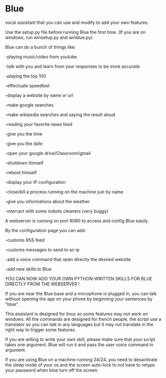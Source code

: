 # Blue
vocal assistant that you can use and modify to add your own features.


Use the setup.py file before running Blue the first time. (If you are on windows, run winsetup.py and winblue.py)


Blue can do a bunch of things like:


-playing music/video from youtube

-talk with you and learn from your responses to be more accurate.

-playing the top 100


-effectuate speedtest


-display a website by name or url


-make google searches


-make wikipedia searches and saying the result aloud


-reading your favorite news feed


-give you the time


-give you the date


-open your google drive/Classroom/gmail


-shutdown himself


-reboot himself


-display your IP configuration


-close/kill a process running on the machine just by name


-give you informations about the weather


-interract with some irobots cleaners (very buggy)



A webserver is running on port 8080 to access and config Blue easily.


By the configuration page you can add:


-customs RSS feed


-customs messages to send to an ip


-add a voice command that open directly the desired website


-add new skills to Blue



YOU CAN NOW ADD YOUR OWN PYTHON-WRITTEN SKILLS FOR BLUE DIRECTLY FROM THE WEBSERVER !


If you are near the Blue base and a microphone is plugged in, you can talk without opening the app on your phone by beginning your sentences by "blue".


This assistant is designed for linux so some features may not work on windows.
All the commands are designed for french people, the script use a translator so you can talk in any languages but it may not translate in the right way to trigger some features.

If you are willing to write your own skill, please make sure that your script takes one argument. Blue will run it and pass the user voice command in argument.

If you are using Blue on a machine running 24/24, you need to desactivate the sleep mode of your os and the screen auto-lock to not have to retype your password when blue turn off the screen.
